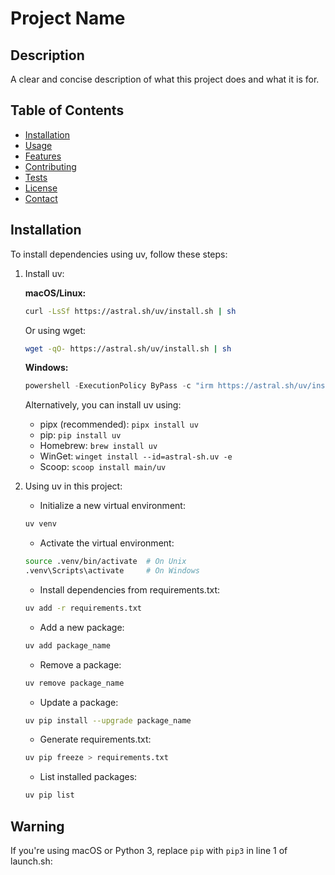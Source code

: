 # Project Name

## Description
A clear and concise description of what this project does and what it is for.

## Table of Contents
- [Installation](#installation)
- [Usage](#usage)
- [Features](#features)
- [Contributing](#contributing)
- [Tests](#tests)
- [License](#license)
- [Contact](#contact)
## Installation

To install dependencies using uv, follow these steps:

1. Install uv:
   
   **macOS/Linux:**
   ```bash
   curl -LsSf https://astral.sh/uv/install.sh | sh
   ```
   Or using wget:
   ```bash
   wget -qO- https://astral.sh/uv/install.sh | sh
   ```

   **Windows:**
   ```powershell
   powershell -ExecutionPolicy ByPass -c "irm https://astral.sh/uv/install.ps1 | iex"
   ```

   Alternatively, you can install uv using:
   - pipx (recommended): `pipx install uv`
   - pip: `pip install uv`
   - Homebrew: `brew install uv`
   - WinGet: `winget install --id=astral-sh.uv -e`
   - Scoop: `scoop install main/uv`

2. Using uv in this project:

   - Initialize a new virtual environment:
   ```bash
   uv venv
   ```

   - Activate the virtual environment:
   ```bash
   source .venv/bin/activate  # On Unix
   .venv\Scripts\activate     # On Windows
   ```

   - Install dependencies from requirements.txt:
   ```bash
   uv add -r requirements.txt
   ```


   - Add a new package:
   ```bash
   uv add package_name
   ```

   - Remove a package:
   ```bash
   uv remove package_name
   ```

   - Update a package:
   ```bash
   uv pip install --upgrade package_name
   ```

   - Generate requirements.txt:
   ```bash
   uv pip freeze > requirements.txt
   ```

   - List installed packages:
   ```bash
   uv pip list
   ```

## Warning

If you're using macOS or Python 3, replace `pip` with `pip3` in line 1 of launch.sh:
